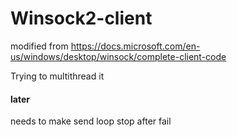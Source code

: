 # Winsock2-client
modified from https://docs.microsoft.com/en-us/windows/desktop/winsock/complete-client-code

Trying to multithread it

#### later
needs to make send loop stop after fail
